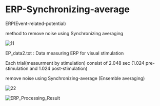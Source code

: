 # ERP-Synchronizing-average

ERP(Event-related-potential)

method to remove noise using Synchronizing averaging 

![11](https://user-images.githubusercontent.com/95017140/152630396-a3fc880e-add0-4b6c-8110-7583332f5c9b.jpg)



EP_data2.txt : Data measuring ERP for visual stimulation 

Each trial(measurment by stimulation) consist of 2.048 sec 
(1.024 pre-stimulation and 1.024 post-stimulation)

remove noise using Synchronizing-average (Ensemble averaging)

<method>
  
  ![22](https://user-images.githubusercontent.com/95017140/152630566-e4fc9e28-9957-4a6e-b7ed-df996ace48aa.png)


 
<Result>
  
  ![ERP_Processing_Result](https://user-images.githubusercontent.com/95017140/152630540-4c44c756-f5fb-4442-aecb-17a2a9f58e70.png)
